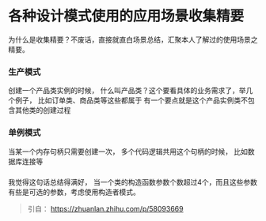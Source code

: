 各种设计模式使用的应用场景收集精要
=========================================

为什么是收集精要？不废话，直接就直白场景总结，汇聚本人了解过的使用场景之精要。


### 生产模式
创建一个产品类实例的时候， 什么叫产品类？这个要看具体的业务需求了，举几个例子， 比如订单类、商品类等这些都属于
有一个要点就是这个产品实例类不包含其他类的创建过程


### 单例模式
当某一个内存句柄只需要创建一次， 多个代码逻辑共用这个句柄的时候， 比如数据库连接等


### 
我觉得这句话总结得满好， 当一个类的构造函数参数个数超过4个，而且这些参数有些是可选的参数，考虑使用构造者模式。
> 引自： https://zhuanlan.zhihu.com/p/58093669


